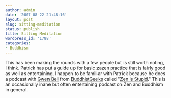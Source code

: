 ```yaml
---
author: admin
date: '2007-08-22 21:48:16'
layout: post
slug: sitting-meditation
status: publish
title: Sitting Meditation
wordpress_id: '1788'
categories:
- Buddhism
---
```


This has been making the rounds with a few people but is still worth
noting, I think. Patrick has put a guide up for basic zazen practice
that is fairly good as well as entertaining.
I happen to be familiar with Patrick because he does a podcast with
[Gwen Bell](http://www.gwenbell.com/) from
[BuddhistGeeks](http://www.buddhistgeeks.com/) called "[Zen is
Stupid](http://www.gcast.com/u/zenisstupid)." This is an occasionally
inane but often entertaining podcast on Zen and Buddhism in general.
